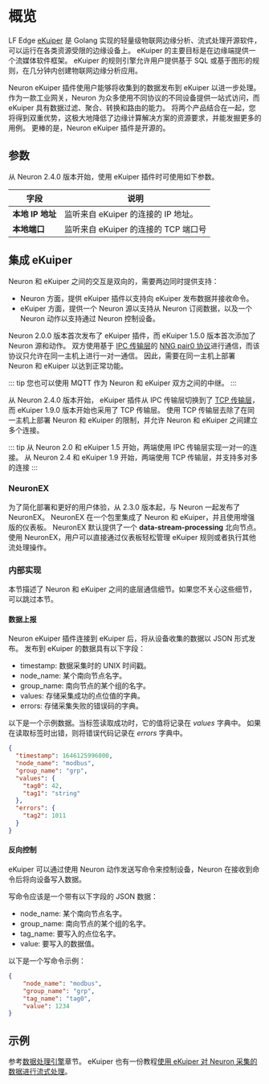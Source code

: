 # 概览

LF Edge [eKuiper] 是 Golang 实现的轻量级物联网边缘分析、流式处理开源软件，可以运行在各类资源受限的边缘设备上。
eKuiper 的主要目标是在边缘端提供一个流媒体软件框架。
eKuiper 的规则引擎允许用户提供基于 SQL 或基于图形的规则，在几分钟内创建物联网边缘分析应用。

Neuron eKuiper 插件使用户能够将收集到的数据发布到 eKuiper 以进一步处理。
作为一款工业网关，Neuron 为众多使用不同协议的不同设备提供一站式访问，而 eKuiper 具有数据过滤、聚合、转换和路由的能力。
将两个产品结合在一起，您将得到双重优势，这极大地降低了边缘计算解决方案的资源要求，并能发掘更多的用例。
更棒的是，Neuron eKuiper 插件是开源的。

## 参数

从 Neuron 2.4.0 版本开始，使用 eKuiper 插件时可使用如下参数。

| 字段                | 说明                                                         |
| ------------------- | ------------------------------------------------------------ |
| **本地 IP 地址**    | 监听来自 eKuiper 的连接的 IP 地址。                          |
| **本地端口**        | 监听来自 eKuiper 的连接的 TCP 端口号                         |

## 集成 eKuiper

Neuron 和 eKuiper 之间的交互是双向的，需要两边同时提供支持：
* Neuron 方面，提供 eKuiper 插件以支持向 eKuiper 发布数据并接收命令。
* eKuiper 方面，提供一个 Neuron 源以支持从 Neuron 订阅数据，以及一个 Neuron 动作以支持通过 Neuron 控制设备。

Neuron 2.0.0 版本首次发布了 eKuiper 插件，而 eKuiper 1.5.0 版本首次添加了 Neuron 源和动作。
双方使用基于 [IPC 传输层]的 [NNG pair0 协议]进行通信，而该协议只允许在同一主机上进行一对一通信。
因此，需要在同一主机上部署 Neuron 和 eKuiper 以达到正常功能。

::: tip
您也可以使用 MQTT 作为 Neuron 和 eKuiper 双方之间的中继。
:::

从 Neuron 2.4.0 版本开始， eKuiper 插件从 IPC 传输层切换到了 [TCP 传输层]，而 eKuiper 1.9.0 版本开始也采用了 TCP 传输层。
使用 TCP 传输层去除了在同一主机上部署 Neuron 和 eKuiper 的限制，并允许 Neuron 和 eKuiper 之间建立多个连接。

::: tip
从 Neuron 2.0 和 eKuiper 1.5 开始，两端使用 IPC 传输层实现一对一的连接。
从 Neuron 2.4 和 eKuiper 1.9 开始，两端使用 TCP 传输层，并支持多对多的连接
:::

### NeuronEX

为了简化部署和更好的用户体验，从 2.3.0 版本起，与 Neuron 一起发布了 NeuronEX。
NeuronEX 在一个包里集成了 Neuron 和 eKuiper，并且使用增强版的仪表板。
NeuronEX 默认提供了一个 **data-stream-processing** 北向节点。
使用 NeuronEX，用户可以直接通过仪表板轻松管理 eKuiper 规则或者执行其他流处理操作。

### 内部实现

本节描述了 Neuron 和 eKuiper 之间的底层通信细节。如果您不关心这些细节，可以跳过本节。

#### 数据上报

Neuron eKuiper 插件连接到 eKuiper 后，将从设备收集的数据以 JSON 形式发布。
发布到 eKuiper 的数据具有以下字段：
* timestamp: 数据采集时的 UNIX 时间戳。
* node_name: 某个南向节点名字。
* group_name: 南向节点的某个组的名字。
* values: 存储采集成功的点位值的字典。
* errors: 存储采集失败的错误码的字典。

以下是一个示例数据。当标签读取成功时，它的值将记录在 *values* 字典中。
如果在读取标签时出错，则将错误代码记录在 *errors* 字典中。

``` json
{
  "timestamp": 1646125996000,
  "node_name": "modbus", 
  "group_name": "grp",
  "values": {
    "tag0": 42,
    "tag1": "string"
  },
  "errors": {
    "tag2": 1011
  }
}
```

#### 反向控制

eKuiper 可以通过使用 Neuron 动作发送写命令来控制设备，Neuron 在接收到命令后将向设备写入数据。

写命令应该是一个带有以下字段的 JSON 数据：
* node_name: 某个南向节点名字。
* group_name: 南向节点的某个组的名字。
* tag_name: 要写入的点位名字。
* value: 要写入的数据值。

以下是一个写命令示例：

``` json
{
    "node_name": "modbus",
    "group_name": "grp",
    "tag_name": "tag0",
    "value": 1234
}
```

## 示例

参考[数据处理引擎](../../data-processing-engine/prerequisite-setup.md)章节。
eKuiper 也有一份教程[使用 eKuiper 对 Neuron 采集的数据进行流式处理]。

[eKuiper]: https://ekuiper.org
[NNG pair0 协议]: https://nng.nanomsg.org/man/v1.3.2/nng_pair.7.html
[IPC 传输层]: https://nng.nanomsg.org/man/v1.3.2/nng_ipc.7.html
[TCP 传输层]: https://nng.nanomsg.org/man/v1.3.2/nng_tcp.7.html
[使用 eKuiper 对 Neuron 采集的数据进行流式处理]: https://ekuiper.org/docs/zh/latest/integrations/neuron/neuron_integration_tutorial.html#integration-of-neuron-and-ekuiper
